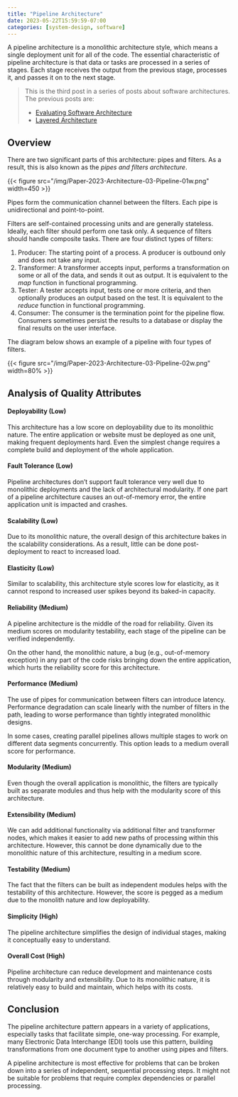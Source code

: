 ```yaml
---
title: "Pipeline Architecture"
date: 2023-05-22T15:59:59-07:00
categories: [system-design, software]
---
```


A pipeline architecture is a monolithic architecture style, which means a single deployment unit for all of the code. The essential characteristic of pipeline architecture is that data or tasks are processed in a series of stages. Each stage receives the output from the previous stage, processes it, and passes it on to the next stage.

<!--more-->

> This is the third post in a series of posts about software architectures. The previous posts are:
>
> - [Evaluating Software Architecture](https://umairsaeed.com/evaluating-software-architecture/)
> - [Layered Architecture](https://umairsaeed.com/layered-architecture/)
>



## Overview
There are two significant parts of this architecture: pipes and filters. As a result, this is also known as the *pipes and filters architecture*.

{{< figure src="/img/Paper-2023-Architecture-03-Pipeline-01w.png" width=450 >}}


Pipes form the communication channel between the filters. Each pipe is unidirectional and point-to-point.

Filters are self-contained processing units and are generally stateless. Ideally, each filter should perform one task only. A sequence of filters should handle composite tasks. There are four distinct types of filters:

1. Producer: The starting point of a process. A producer is outbound only and does not take any input.
2. Transformer: A transformer accepts input, performs a transformation on some or all of the data, and sends it out as output. It is equivalent to the *map* function in functional programming.
3. Tester: A tester accepts input, tests one or more criteria, and then optionally produces an output based on the test. It is equivalent to the *reduce* function in functional programming.
4. Consumer: The consumer is the termination point for the pipeline flow. Consumers sometimes persist the results to a database or display the final results on the user interface.

The diagram below shows an example of a pipeline with four types of filters.

{{< figure src="/img/Paper-2023-Architecture-03-Pipeline-02w.png" width=80% >}}


## Analysis of Quality Attributes


#### Deployability (Low)
This architecture has a low score on deployability due to its monolithic nature. The entire application or website must be deployed as one unit, making frequent deployments hard. Even the simplest change requires a complete build and deployment of the whole application.

#### Fault Tolerance (Low)
Pipeline architectures don’t support fault tolerance very well due to monolithic deployments and the lack of architectural modularity. If one part of a pipeline architecture causes an out-of-memory error, the entire application unit is impacted and crashes.

#### Scalability (Low)
Due to its monolithic nature, the overall design of this architecture bakes in the scalability considerations. As a result, little can be done post-deployment to react to increased load.

#### Elasticity (Low)
Similar to scalability, this architecture style scores low for elasticity, as it cannot respond to increased user spikes beyond its baked-in capacity.

#### Reliability (Medium)
A pipeline architecture is the middle of the road for reliability. Given its medium scores on modularity testability, each stage of the pipeline can be verified independently.

On the other hand, the monolithic nature, a bug (e.g., out-of-memory exception) in any part of the code risks bringing down the entire application, which hurts the reliability score for this architecture.

#### Performance (Medium)
The use of pipes for communication between filters can introduce latency. Performance degradation can scale linearly with the number of filters in the path, leading to worse performance than tightly integrated monolithic designs.

In some cases, creating parallel pipelines allows multiple stages to work on different data segments concurrently. This option leads to a medium overall score for performance.

#### Modularity (Medium)
Even though the overall application is monolithic, the filters are typically built as separate modules and thus help with the modularity score of this architecture.

#### Extensibility (Medium)
We can add additional functionality via additional filter and transformer nodes, which makes it easier to add new paths of processing within this architecture. However, this cannot be done dynamically due to the monolithic nature of this architecture, resulting in a medium score.

#### Testability (Medium)
The fact that the filters can be built as independent modules helps with the testability of this architecture. However, the score is pegged as a medium due to the monolith nature and low deployability.

#### Simplicity (High)
The pipeline architecture simplifies the design of individual stages, making it conceptually easy to understand.

#### Overall Cost (High)
Pipeline architecture can reduce development and maintenance costs through modularity and extensibility. Due to its monolithic nature, it is relatively easy to build and maintain, which helps with its costs.


## Conclusion
The pipeline architecture pattern appears in a variety of applications, especially tasks that facilitate simple, one-way processing. For example, many Electronic Data Interchange (EDI) tools use this pattern, building transformations from one document type to another using pipes and filters.

A pipeline architecture is most effective for problems that can be broken down into a series of independent, sequential processing steps. It might not be suitable for problems that require complex dependencies or parallel processing.

